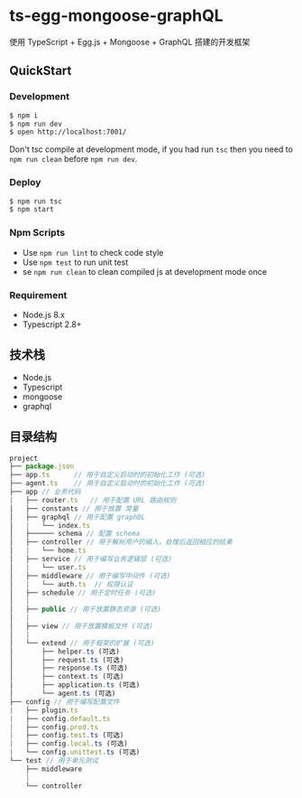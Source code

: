 # ts-egg-mongoose-graphQL
使用 TypeScript + Egg.js + Mongoose + GraphQL 搭建的开发框架


## QuickStart

### Development

```bash
$ npm i
$ npm run dev
$ open http://localhost:7001/
```

Don't tsc compile at development mode, if you had run `tsc` then you need to `npm run clean` before `npm run dev`.

### Deploy

```bash
$ npm run tsc
$ npm start
```

### Npm Scripts

- Use `npm run lint` to check code style
- Use `npm test` to run unit test
- se `npm run clean` to clean compiled js at development mode once

### Requirement

- Node.js 8.x
- Typescript 2.8+

## 技术栈
- Node.js
- Typescript
- mongoose
- graphql

## 目录结构
``` js
project
├── package.json
├── app.ts      // 用于自定义启动时的初始化工作 (可选)
├── agent.ts    // 用于自定义启动时的初始化工作 (可选)
├── app // 业务代码
|   ├── router.ts   // 用于配置 URL 路由规则
│   ├── constants // 用于放置 常量
│   ├── graphql // 用于配置 graphQL
│   |   └── index.ts
│   ├────── schema // 配置 schema
│   ├── controller // 用于解析用户的输入，处理后返回相应的结果
│   |   └── home.ts
│   ├── service // 用于编写业务逻辑层 (可选)
│   |   └── user.ts
│   ├── middleware // 用于编写中间件 (可选)
│   |   └── auth.ts  // 权限认证
│   ├── schedule // 用于定时任务 (可选)
│   |   
│   ├── public // 用于放置静态资源 (可选)
│   |   
│   ├── view // 用于放置模板文件 (可选)
│   |   
│   └── extend // 用于框架的扩展 (可选)
│       ├── helper.ts (可选)
│       ├── request.ts (可选)
│       ├── response.ts (可选)
│       ├── context.ts (可选)
│       ├── application.ts (可选)
│       └── agent.ts (可选)
├── config // 用于编写配置文件
|   ├── plugin.ts
|   ├── config.default.ts
|   ├── config.prod.ts
|   ├── config.test.ts (可选)
|   ├── config.local.ts (可选)
|   └── config.unittest.ts (可选)
└── test // 用于单元测试
    ├── middleware
    |   
    └── controller
```